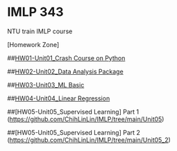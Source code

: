 # IMLP 343
NTU train IMLP course

[Homework Zone]

##[HW01-Unit01_Crash Course on Python](https://github.com/ChihLinLin/IMLP/blob/main/Unit01_Crash%20Course%20on%20Python.ipynb)

##[HW02-Unit02_Data Analysis Package](https://github.com/ChihLinLin/IMLP/tree/main/Unit02)

##[HW03-Unit03_ML Basic](https://github.com/ChihLinLin/IMLP/tree/main/Unit03)

##[HW04-Unit04_Linear Regression](https://github.com/ChihLinLin/IMLP/tree/main/Unit04)

##[HW05-Unit05_Supervised Learning] Part 1 (https://github.com/ChihLinLin/IMLP/tree/main/Unit05)
  
##[HW05-Unit05_Supervised Learning] Part 2 (https://github.com/ChihLinLin/IMLP/tree/main/Unit05_2)
